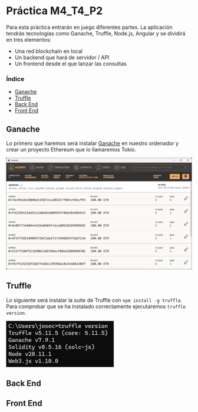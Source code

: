 # Práctica M4_T4_P2
Para esta práctica entrarán en juego diferentes partes. La aplicación tendrás tecnologías como Ganache, Truffle, Node.js, Angular y se dividirá en tres elementos: 
<ul>
  <li>Una red blockchain en local</li>
  <li>Un backend que hará de servidor / API</li>
  <li>Un frontend desde el que lanzar las consultas</li>
</ul>  

### Índice
<ul>
  <li>
    <a href="#ganache">Ganache</a>
  </li>
  <li>
    <a href="#truffle">Truffle</a>
  </li>
  <li>
    <a href="#back-end">Back End</a>
  </li>
  <li>
    <a href="#front-end">Front End</a>
  </li>
</ul>

## Ganache
Lo primero que haremos será instalar [Ganache](https://archive.trufflesuite.com/ganache) en nuestro ordenador y crear un proyecto Ethereum que lo llamaremos Tokio.

![](./img/ganache.png)

## Truffle
Lo siguiente será instalar la suite de Truffle con `npm install -g truffle`. Para comprobar que se ha instalado correctamente ejecutaremos `truffle version`.

![](./img/truffle_version.png)

## Back End
## Front End
